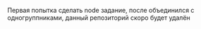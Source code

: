 Первая попытка сделать node задание, после объединился с одногруппниками, данный репозиторий скоро будет удалён
